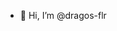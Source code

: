 - 👋 Hi, I’m @dragos-flr
<!---
dragos-flr/dragos-flr is a ✨ special ✨ repository because its `README.md` (this file) appears on your GitHub profile.
You can click the Preview link to take a look at your changes.
--->
